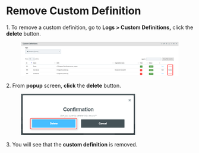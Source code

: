 # Remove Custom Definition

1\.      To remove a custom definition, go to **Logs > Custom Definitions,** click the **delete** button.

<figure><img src="../../../.gitbook/assets/image (262).png" alt=""><figcaption></figcaption></figure>

2\.      From **popup** screen, **click** the **delete** button.

<div align="left">

<figure><img src="../../../.gitbook/assets/image (428).png" alt="" width="307"><figcaption></figcaption></figure>

</div>

3\.      You will see that the **custom definition** is removed.
